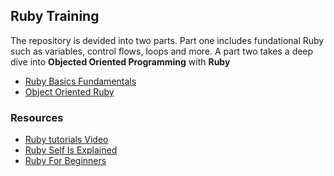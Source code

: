 ## Ruby Training

The repository is devided into two parts. Part one includes fundational Ruby such as variables, control flows, loops and more. 
A part two takes a deep dive into **Objected Oriented Programming** with **Ruby** 

* [Ruby Basics Fundamentals](./ruby-basics-fundamentals)
* [Object Oriented Ruby](./object-oriented-ruby)

### Resources 

* [Ruby tutorials Video](https://www.youtube.com/@JesusCastello/videos)
* [Ruby Self Is Explained](https://www.rubyguides.com/2020/04/self-in-ruby/)
* [Ruby For Beginners](http://ruby-for-beginners.rubymonstas.org/index.html) 